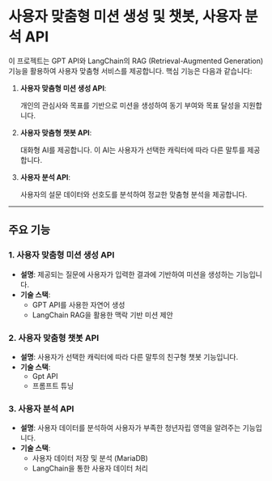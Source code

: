 # 사용자 맞춤형 미션 생성 및 챗봇, 사용자 분석 API

이 프로젝트는 GPT API와 LangChain의 RAG (Retrieval-Augmented Generation) 기능을 활용하여 사용자 맞춤형 서비스를 제공합니다. 핵심 기능은 다음과 같습니다:

1. **사용자 맞춤형 미션 생성 API**:
    
    개인의 관심사와 목표를 기반으로 미션을 생성하여 동기 부여와 목표 달성을 지원합니다.
    
2. **사용자 맞춤형 챗봇 API**:
    
    대화형 AI를 제공합니다. 이 AI는 사용자가 선택한 캐릭터에 따라 다른 말투를 제공합니다.
    
3. **사용자 분석 API**:
    
    사용자의 설문 데이터와 선호도를 분석하여 정교한 맞춤형 분석을 제공합니다.
    

---

## 주요 기능

### 1. 사용자 맞춤형 미션 생성 API

- **설명**: 제공되는 질문에 사용자가 입력한 결과에 기반하여 미션을 생성하는 기능입니다.
- **기술 스택**:
    - GPT API를 사용한 자연어 생성
    - LangChain RAG을 활용한 맥락 기반 미션 제안

### 2. 사용자 맞춤형 챗봇 API

- **설명**: 사용자가 선택한 캐릭터에 따라 다른 말투의 친구형 챗봇 기능입니다.
- **기술 스택**:
    - Gpt API
    - 프롬프트 튜닝

### 3. 사용자 분석 API

- **설명**: 사용자 데이터를 분석하여 사용자가 부족한 청년자립 영역을 알려주는 기능입니다.
- **기술 스택**:
    - 사용자 데이터 저장 및 분석 (MariaDB)
    - LangChain을 통한 사용자 데이터 처리
